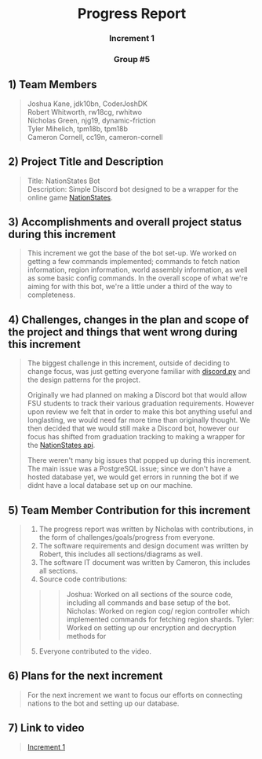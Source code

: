 <div align= "center"> 
  
  # Progress Report
  ### Increment 1
  ### Group #5
 
</div>

## 1) **Team Members**
 
> Joshua Kane, jdk10bn, CoderJoshDK  
> Robert Whitworth, rw18cg, rwhitwo  
> Nicholas Green, njg19, dynamic-friction  
> Tyler Mihelich, tpm18b, tpm18b  
> Cameron Cornell, cc19n, cameron-cornell  

## 2) **Project Title and Description**

> Title: NationStates Bot  
> Description: Simple Discord bot designed to be a wrapper for the online game [NationStates](https://www.nationstates.net).

## 3) **Accomplishments and overall project status during this increment** 

> This increment we got the base of the bot set-up. We worked on getting a few commands implemented; commands to fetch nation information, region information, world assembly information, as well as some basic config commands. In the overall scope of what we're aiming for with this bot, we're a little under a third of the way to completeness. 

## 4) **Challenges, changes in the plan and scope of the project and things that went wrong during this increment**

> The biggest challenge in this increment, outside of deciding to change focus, was just getting everyone familiar with [discord.py](ttps://discordpy.readthedocs.io/en/stable/) and the design patterns for the project.
> 
> Originally we had planned on making a Discord bot that would allow FSU students to track their various graduation requirements. However upon review we felt that in order to make this bot anything useful and longlasting, we would need far more time than originally thought. We then decided that we would still make a Discord bot,   however our focus has shifted from graduation tracking to making a wrapper for the [NationStates api](https://www.nationstates.net/pages/api.html).
>
> There weren't many big issues that popped up during this increment. The main issue was a PostgreSQL issue; since we don't have a hosted database yet, we would get errors in running the bot if we didnt have a local database set up on our machine. 

## 5) **Team Member Contribution for this increment**
 
> 1) The progress report was written by Nicholas with contributions, in the form of challenges/goals/progress from everyone.
> 2) The software requirements and design document was written by Robert, this includes all sections/diagrams as well.
> 3) The software IT document was written by Cameron, this includes all sections.
> 4) Source code contributions:
>>> Joshua: Worked on all sections of the source code, including all commands and base setup of the bot.
>>> Nicholas: Worked on region cog/ region controller which implemented commands for fetching region shards.
>>> Tyler: Worked on setting up our encryption and decryption methods for 
> 5) Everyone contributed to the video.

## 6) **Plans for the next increment**

> For the next increment we want to focus our efforts on connecting nations to the bot and setting up our database.

## 7) **Link to video**

> [Increment 1]()
